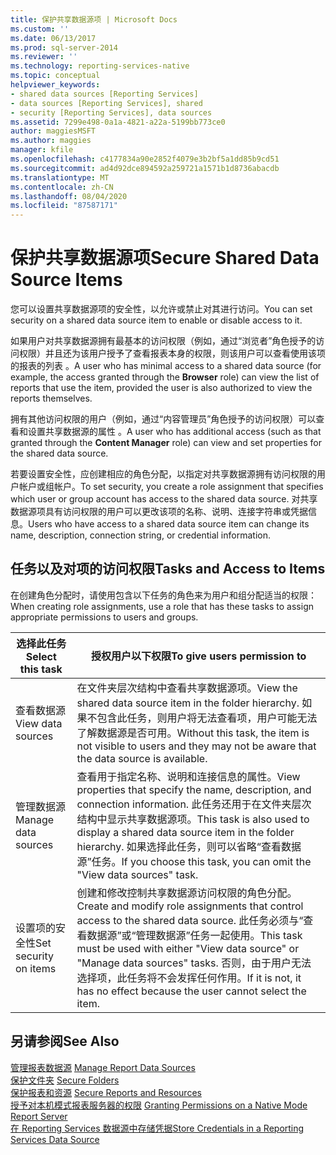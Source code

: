 ```yaml
---
title: 保护共享数据源项 | Microsoft Docs
ms.custom: ''
ms.date: 06/13/2017
ms.prod: sql-server-2014
ms.reviewer: ''
ms.technology: reporting-services-native
ms.topic: conceptual
helpviewer_keywords:
- shared data sources [Reporting Services]
- data sources [Reporting Services], shared
- security [Reporting Services], data sources
ms.assetid: 7299e498-0a1a-4821-a22a-5199bb773ce0
author: maggiesMSFT
ms.author: maggies
manager: kfile
ms.openlocfilehash: c4177834a90e2852f4079e3b2bf5a1dd85b9cd51
ms.sourcegitcommit: ad4d92dce894592a259721a1571b1d8736abacdb
ms.translationtype: MT
ms.contentlocale: zh-CN
ms.lasthandoff: 08/04/2020
ms.locfileid: "87587171"
---
```

# <a name="secure-shared-data-source-items"></a><span data-ttu-id="729e9-102">保护共享数据源项</span><span class="sxs-lookup"><span data-stu-id="729e9-102">Secure Shared Data Source Items</span></span>
  <span data-ttu-id="729e9-103">您可以设置共享数据源项的安全性，以允许或禁止对其进行访问。</span><span class="sxs-lookup"><span data-stu-id="729e9-103">You can set security on a shared data source item to enable or disable access to it.</span></span>  
  
 <span data-ttu-id="729e9-104">如果用户对共享数据源拥有最基本的访问权限（例如，通过“浏览者”角色授予的访问权限）并且还为该用户授予了查看报表本身的权限，则该用户可以查看使用该项的报表的列表  。</span><span class="sxs-lookup"><span data-stu-id="729e9-104">A user who has minimal access to a shared data source (for example, the access granted through the **Browser** role) can view the list of reports that use the item, provided the user is also authorized to view the reports themselves.</span></span>  
  
 <span data-ttu-id="729e9-105">拥有其他访问权限的用户（例如，通过“内容管理员”角色授予的访问权限）可以查看和设置共享数据源的属性  。</span><span class="sxs-lookup"><span data-stu-id="729e9-105">A user who has additional access (such as that granted through the **Content Manager** role) can view and set properties for the shared data source.</span></span>  
  
 <span data-ttu-id="729e9-106">若要设置安全性，应创建相应的角色分配，以指定对共享数据源拥有访问权限的用户帐户或组帐户。</span><span class="sxs-lookup"><span data-stu-id="729e9-106">To set security, you create a role assignment that specifies which user or group account has access to the shared data source.</span></span> <span data-ttu-id="729e9-107">对共享数据源项具有访问权限的用户可以更改该项的名称、说明、连接字符串或凭据信息。</span><span class="sxs-lookup"><span data-stu-id="729e9-107">Users who have access to a shared data source item can change its name, description, connection string, or credential information.</span></span>  
  
## <a name="tasks-and-access-to-items"></a><span data-ttu-id="729e9-108">任务以及对项的访问权限</span><span class="sxs-lookup"><span data-stu-id="729e9-108">Tasks and Access to Items</span></span>  
 <span data-ttu-id="729e9-109">在创建角色分配时，请使用包含以下任务的角色来为用户和组分配适当的权限：</span><span class="sxs-lookup"><span data-stu-id="729e9-109">When creating role assignments, use a role that has these tasks to assign appropriate permissions to users and groups.</span></span>  
  
|<span data-ttu-id="729e9-110">选择此任务</span><span class="sxs-lookup"><span data-stu-id="729e9-110">Select this task</span></span>|<span data-ttu-id="729e9-111">授权用户以下权限</span><span class="sxs-lookup"><span data-stu-id="729e9-111">To give users permission to</span></span>|  
|----------------------|---------------------------------|  
|<span data-ttu-id="729e9-112">查看数据源</span><span class="sxs-lookup"><span data-stu-id="729e9-112">View data sources</span></span>|<span data-ttu-id="729e9-113">在文件夹层次结构中查看共享数据源项。</span><span class="sxs-lookup"><span data-stu-id="729e9-113">View the shared data source item in the folder hierarchy.</span></span> <span data-ttu-id="729e9-114">如果不包含此任务，则用户将无法查看项，用户可能无法了解数据源是否可用。</span><span class="sxs-lookup"><span data-stu-id="729e9-114">Without this task, the item is not visible to users and they may not be aware that the data source is available.</span></span>|  
|<span data-ttu-id="729e9-115">管理数据源</span><span class="sxs-lookup"><span data-stu-id="729e9-115">Manage data sources</span></span>|<span data-ttu-id="729e9-116">查看用于指定名称、说明和连接信息的属性。</span><span class="sxs-lookup"><span data-stu-id="729e9-116">View properties that specify the name, description, and connection information.</span></span> <span data-ttu-id="729e9-117">此任务还用于在文件夹层次结构中显示共享数据源项。</span><span class="sxs-lookup"><span data-stu-id="729e9-117">This task is also used to display a shared data source item in the folder hierarchy.</span></span> <span data-ttu-id="729e9-118">如果选择此任务，则可以省略“查看数据源”任务。</span><span class="sxs-lookup"><span data-stu-id="729e9-118">If you choose this task, you can omit the "View data sources" task.</span></span>|  
|<span data-ttu-id="729e9-119">设置项的安全性</span><span class="sxs-lookup"><span data-stu-id="729e9-119">Set security on items</span></span>|<span data-ttu-id="729e9-120">创建和修改控制共享数据源访问权限的角色分配。</span><span class="sxs-lookup"><span data-stu-id="729e9-120">Create and modify role assignments that control access to the shared data source.</span></span> <span data-ttu-id="729e9-121">此任务必须与“查看数据源”或“管理数据源”任务一起使用。</span><span class="sxs-lookup"><span data-stu-id="729e9-121">This task must be used with either "View data source" or "Manage data sources" tasks.</span></span> <span data-ttu-id="729e9-122">否则，由于用户无法选择项，此任务将不会发挥任何作用。</span><span class="sxs-lookup"><span data-stu-id="729e9-122">If it is not, it has no effect because the user cannot select the item.</span></span>|  
  
## <a name="see-also"></a><span data-ttu-id="729e9-123">另请参阅</span><span class="sxs-lookup"><span data-stu-id="729e9-123">See Also</span></span>  
 <span data-ttu-id="729e9-124">[管理报表数据源](../report-data/manage-report-data-sources.md) </span><span class="sxs-lookup"><span data-stu-id="729e9-124">[Manage Report Data Sources](../report-data/manage-report-data-sources.md) </span></span>  
 <span data-ttu-id="729e9-125">[保护文件夹](secure-folders.md) </span><span class="sxs-lookup"><span data-stu-id="729e9-125">[Secure Folders](secure-folders.md) </span></span>  
 <span data-ttu-id="729e9-126">[保护报表和资源](secure-reports-and-resources.md) </span><span class="sxs-lookup"><span data-stu-id="729e9-126">[Secure Reports and Resources](secure-reports-and-resources.md) </span></span>  
 <span data-ttu-id="729e9-127">[授予对本机模式报表服务器的权限](granting-permissions-on-a-native-mode-report-server.md) </span><span class="sxs-lookup"><span data-stu-id="729e9-127">[Granting Permissions on a Native Mode Report Server](granting-permissions-on-a-native-mode-report-server.md) </span></span>  
 [<span data-ttu-id="729e9-128">在 Reporting Services 数据源中存储凭据</span><span class="sxs-lookup"><span data-stu-id="729e9-128">Store Credentials in a Reporting Services Data Source</span></span>](../report-data/store-credentials-in-a-reporting-services-data-source.md)  
  
  
